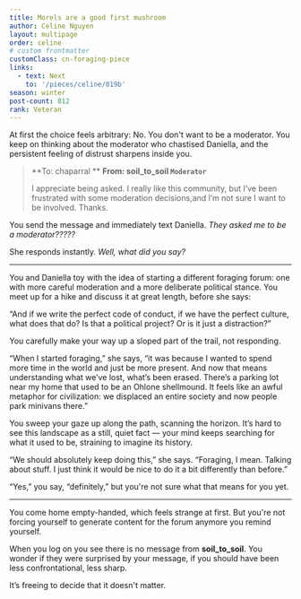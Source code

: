 ```yaml
---
title: Morels are a good first mushroom
author: Celine Nguyen
layout: multipage
order: celine
# custom frontmatter
customClass: cn-foraging-piece
links:
  - text: Next
    to: '/pieces/celine/019b'
season: winter
post-count: 812
rank: Veteran
---
```


At first the choice feels arbitrary: No. You don't want to be a moderator. You keep on thinking about the moderator who chastised Daniella, and the persistent feeling of distrust sharpens inside you.

> **To: chaparral  **
> **From: soil_to_soil `Moderator`**
>
> I appreciate being asked. I really like this community, but I’ve been frustrated with some moderation decisions,and I’m not sure I want to be involved. Thanks.

You send the message and immediately text Daniella. *They asked me to be a moderator?????*

She responds instantly. *Well, what did you say?*

---

You and Daniella toy with the idea of starting a different foraging forum: one with more careful moderation and a more deliberate political stance. You meet up for a hike and discuss it at great length, before she says:

“And if we write the perfect code of conduct, if we have the perfect culture, what does that do? Is that a political project? Or is it just a distraction?”

You carefully make your way up a sloped part of the trail, not responding.

“When I started foraging,” she says, “it was because I wanted to spend more time in the world and just be more present. And now that means understanding what we’ve lost, what’s been erased. There’s a parking lot near my home that used to be an Ohlone shellmound. It feels like an awful metaphor for civilization: we displaced an entire society and now people park minivans there.”

You sweep your gaze up along the path, scanning the horizon. It’s hard to see this landscape as a still, quiet fact — your mind keeps searching for what it used to be, straining to imagine its history.

“We should absolutely keep doing this,” she says. “Foraging, I mean. Talking about stuff. I just think it would be nice to do it a bit differently than before.”

“Yes,” you say, “definitely,” but you're not sure what that means for you yet.

---

You come home empty-handed, which feels strange at first. But you're not forcing yourself to generate content for the forum anymore you remind yourself.

When you log on you see there is no message from **soil_to_soil**. You wonder if they were surprised by your message, if you should have been less confrontational, less sharp.

It’s freeing to decide that it doesn't matter.
